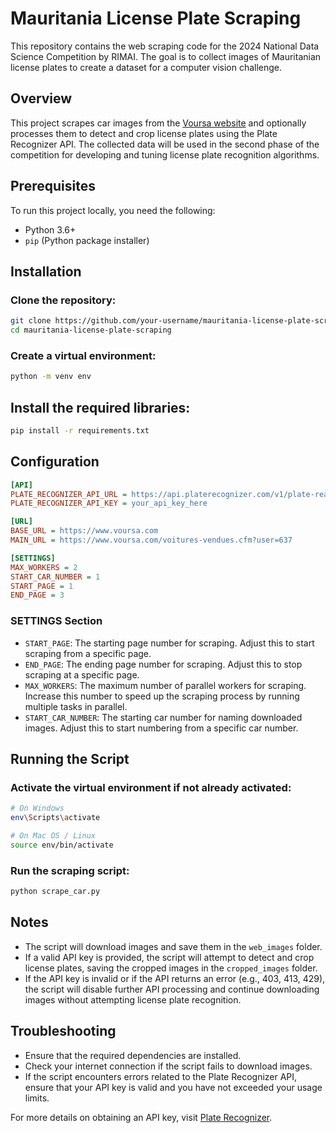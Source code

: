 # Mauritania License Plate Scraping

This repository contains the web scraping code for the 2024 National Data Science Competition by RIMAI. The goal is to collect images of Mauritanian license plates to create a dataset for a computer vision challenge.

## Overview

This project scrapes car images from the [Voursa website](https://www.voursa.com) and optionally processes them to detect and crop license plates using the Plate Recognizer API. The collected data will be used in the second phase of the competition for developing and tuning license plate recognition algorithms.

## Prerequisites

To run this project locally, you need the following:

- Python 3.6+
- `pip` (Python package installer)

## Installation

### Clone the repository:
   ```bash
   git clone https://github.com/your-username/mauritania-license-plate-scraping.git
   cd mauritania-license-plate-scraping
```

### Create a virtual environment:

```bash
python -m venv env
```


## Install the required libraries:

```bash
pip install -r requirements.txt
```

## Configuration

```ini
[API]
PLATE_RECOGNIZER_API_URL = https://api.platerecognizer.com/v1/plate-reader/
PLATE_RECOGNIZER_API_KEY = your_api_key_here

[URL]
BASE_URL = https://www.voursa.com
MAIN_URL = https://www.voursa.com/voitures-vendues.cfm?user=637

[SETTINGS]
MAX_WORKERS = 2
START_CAR_NUMBER = 1
START_PAGE = 1
END_PAGE = 3
```

### SETTINGS Section 
- `START_PAGE`: The starting page number for scraping. Adjust this to start scraping from a specific page.
- `END_PAGE`: The ending page number for scraping. Adjust this to stop scraping at a specific page.
- `MAX_WORKERS`: The maximum number of parallel workers for scraping. Increase this number to speed up the scraping process by running multiple tasks in parallel.
- `START_CAR_NUMBER`: The starting car number for naming downloaded images. Adjust this to start numbering from a specific car number.

## Running the Script

### Activate the virtual environment if not already activated:

```bash
# On Windows
env\Scripts\activate

# On Mac OS / Linux
source env/bin/activate
```

### Run the scraping script:
```bash
python scrape_car.py
```

## Notes
- The script will download images and save them in the `web_images` folder.
- If a valid API key is provided, the script will attempt to detect and crop license plates, saving the cropped images in the `cropped_images` folder.
- If the API key is invalid or if the API returns an error (e.g., 403, 413, 429), the script will disable further API processing and continue downloading images without attempting license plate recognition.

## Troubleshooting

- Ensure that the required dependencies are installed.
- Check your internet connection if the script fails to download images.
- If the script encounters errors related to the Plate Recognizer API, ensure that your API key is valid and you have not exceeded your usage limits.


For more details on obtaining an API key, visit [Plate Recognizer](https://guides.platerecognizer.com/).
